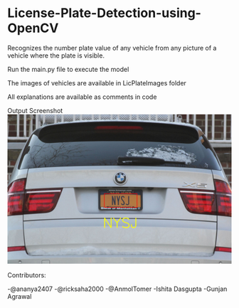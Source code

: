# License-Plate-Detection-using-OpenCV
Recognizes the number plate value of any vehicle from any picture of a vehicle where the plate is visible.

Run the main.py file to execute the model

The images of vehicles are available in LicPlateImages folder

All explanations are available as comments in code

Output Screenshot
![](https://github.com/soumyadeeptadas/License-Plate-Detection-using-OpenCV/blob/master/imgOriginalScene.png)


Contributors:

-@ananya2407
-@ricksaha2000
-@AnmolTomer
-Ishita Dasgupta
-Gunjan Agrawal
